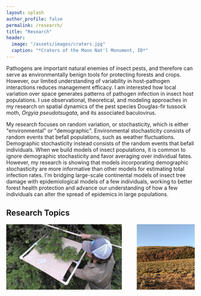 ```yaml
---
layout: splash
author_profile: false
permalink: /research/
title: "Research"
header:
  image: "/assets/images/craters.jpg"
  caption: "*Craters of the Moon Nat'l Monument, ID*"
---
```


<style>
.feature-row {
  display: flex;
  flex-wrap: wrap;
  margin: -20px; /* adjust as needed */
}
.feature-item {
  flex: 1;
  margin: 20px; /* adjust as needed */
  position: relative;
}
.feature-image {
  position: absolute;
  top: 0;
  left: 0;
  width: 100%;
  height: 100%;
  object-fit: cover;
}
</style>

Pathogens are important natural enemies of insect pests, and therefore can serve as environmentally benign tools for protecting forests and crops. However, our limited understanding of variability in host-pathogen interactions reduces management efficacy. I am interested how local variation over space generates patterns of pathogen infection in insect host populations. I use observational, theoretical, and modeling approaches in my research on spatial dynamics of the pest species Douglas-fir tussock moth, *Orgyia pseudotsugata*, and its associated baculovirus. 

My research focuses on random variation, or stochasticity, which is either "environmental" or "demographic". Environmental stochasticity consists of random events that befall populations, such as weather fluctuations. Demographic stochasticity instead consists of the random events that befall individuals. When we build models of insect populations, it is common to ignore demographic stochasticity and favor averaging over individual fates. However, my research is showing that models incorporating demographic stochasticity are more informative than other models for estimating total infection rates. I'm bridging large-scale continental models of insect tree damage with epidemiological models of a few individuals, working to better forest health protection and advance our understanding of how a few individuals can alter the spread of epidemics in large populations.

## Research Topics

<div class="feature-row">
  <div class="feature-item" style="flex: 2;">
    <a href="/research/structured-epizootics">
      <img class="feature-image" src="/assets/images/sampling.jpg">
    </a>
    <div class="feature-content">
      <h3>Structured Epizootics</h3>
      <p>Learn more about my research on structured epizootics and their impact on insect populations.</p>
      <a href="/research/structured-epizootics" class="btn btn--inverse">Read More</a>
    </div>
  </div>
  <div class="feature-item">
    <a href="/research/dispersal">
      <img class="feature-image" src="/assets/images/craters3.jpg">
    </a>
    <div class="feature-content">
      <h3>Dispersal</h3>
      <p>Learn more about my research on dispersal and its impact on the spread of epidemics in large populations.</p>
      <a href="/research/dispersal" class="btn btn--inverse">Read More</a>
    </div>
  </div>
</div>
